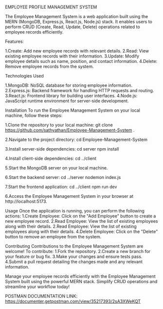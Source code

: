 EMPLOYEE PROFILE MANAGEMENT SYSTEM

The Employee Management System is a web application built using the MERN (MongoDB, Express.js, React.js, Node.js) stack. It enables users to perform CRUD (Create, Read, Update, Delete) operations related to employee records efficiently.

Features:

1.Create: Add new employee records with relevant details.
2.Read: View existing employee records with their information.
3.Update: Modify employee details such as name, position, and contact      information.
4.Delete: Remove employee records from the system.

Technologies Used

1.MongoDB: NoSQL database for storing employee information.
2.Express.js: Backend framework for handling HTTP requests and routing.
3.React.js: Frontend library for building user interfaces.
4.Node.js: JavaScript runtime environment for server-side development.

Installation
To run the Employee Management System on your local machine, follow these steps:

1.Clone the repository to your local machine:
git clone https://github.com/sathyathan/Employee-Management-System .

2.Navigate to the project directory:
cd Employee-Management-System

3.Install server-side dependencies:
cd server
npm install

4.Install client-side dependencies:
cd ../client

5.Start the MongoDB server on your local machine.

6.Start the backend server:
cd ../server
nodemon index.js

7.Start the frontend application:
cd ../client
npm run dev

6.Access the Employee Management System in your browser at http://localhost:5173.

Usage
Once the application is running, you can perform the following actions:
1.Create Employee: Click on the "Add Employee" button to create a new employee record.
2.Read Employee: View the list of existing employees along with their details.
2.Read Employee: View the list of existing employees along with their details.
4.Delete Employee: Click on the "Delete" button to remove an employee from the system.

Contributing
Contributions to the Employee Management System are welcome! To contribute:
1.Fork the repository.
2.Create a new branch for your feature or bug fix.
3.Make your changes and ensure tests pass.
4.Submit a pull request detailing the changes made and any relevant information.


Manage your employee records efficiently with the Employee Management System built using the powerful MERN stack. Simplify CRUD operations and streamline your workflow today!


POSTMAN DOCUMENTATION LINK:
https://documenter.getpostman.com/view/35217393/2sA3XWeKQT





